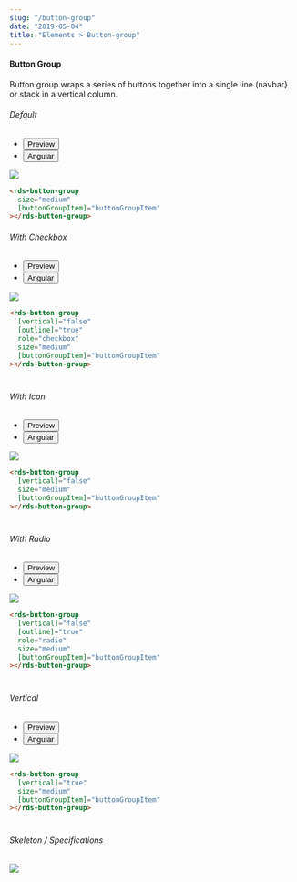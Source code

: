 ```yaml
---
slug: "/button-group"
date: "2019-05-04"
title: "Elements > Button-group"
---
```


<!-- CSS only -->
<link href="https://cdn.jsdelivr.net/npm/bootstrap@5.1.3/dist/css/bootstrap.min.css" rel="stylesheet" integrity="sha384-1BmE4kWBq78iYhFldvKuhfTAU6auU8tT94WrHftjDbrCEXSU1oBoqyl2QvZ6jIW3" crossorigin="anonymous">
<link rel="stylesheet" href="../../../../../../../raaghu/src/assets/css/style-elements.css">
<link rel="stylesheet" href="../../../../../../../raaghu/src/assets/css/main.css">

#### Button Group

<p class="checkbox-def">Button group wraps a series of buttons together into a single line (navbar} or stack in a vertical column.</p>

<!-- Default -->

<section class="py-4">
    <h6>Default</h6>
    <div class="py-3">
      <div class="cust-tabs">
        <ul class="nav nav-tabs" id="myTab" role="tablist">
          <li class="nav-item" role="presentation">
            <button class="nav-link active" id="PreviewBasic-tab" data-bs-toggle="tab" data-bs-target="#PreviewBasic" type="button" role="tab" aria-controls="PreviewBasic" aria-selected="true">Preview </button>
          </li>
          <li class="nav-item" role="presentation">
            <button class="nav-link" id="AngularBasic-tab" data-bs-toggle="tab" data-bs-target="#AngularBasic" type="button" role="tab" aria-controls="AngularBasic" aria-selected="false"><i class="bi bi-code-slash" style="font-size:1.0rem"></i>Angular</button>
          </li>
        </ul>
      </div>
      <div class="tab-content card border" id="myTabContent">
        <div class="tab-pane fade show active" id="PreviewBasic" role="tabpanel" aria-labelledby="PreviewBasic-tab">
          <div class="contents  p-5">
            <div class="row">
            <div class="col-md-12">
               <img src="/images/button-group-basic.png">
                </div>
            </div>
          </div>
        </div>
        <div class="tab-pane fade show" id="AngularBasic" role="tabpanel" aria-labelledby="AngularBasic-tab">
          <div class="contents bg-code">
<div class="row  m-0 ">

```html
<rds-button-group
  size="medium"
  [buttonGroupItem]="buttonGroupItem"
></rds-button-group>
```

</div>
          </div>
        </div>
      </div>
    </div>
  </section>



<!-- Outline Button Group-->

<section class="py-4" style="margin-bottom: 40px">
    <h6>With Checkbox</h6>
    <div class="py-3">
      <div class="cust-tabs">
        <ul class="nav nav-tabs" id="myTab" role="tablist">
          <li class="nav-item" role="presentation">
            <button class="nav-link active" id="PreviewCheckboxButton-tab" data-bs-toggle="tab" data-bs-target="#PreviewCheckboxButton" type="button" role="tab" aria-controls="PreviewCheckboxButton" aria-selected="true">Preview </button>
          </li>
          <li class="nav-item" role="presentation">
            <button class="nav-link" id="AngularCheckboxButton-tab" data-bs-toggle="tab" data-bs-target="#AngularCheckboxButton" type="button" role="tab" aria-controls="AngularCheckboxButton" aria-selected="false"><i class="bi bi-code-slash" style="font-size:1.0rem"></i>Angular</button>
          </li>
        </ul>
      </div>
      <div class="tab-content card border" id="myTabContent">
        <div class="tab-pane fade show active" id="PreviewCheckboxButton" role="tabpanel" aria-labelledby="PreviewCheckboxButton-tab">
          <div class="contents  p-5">
            <div class="row">
            <div class="col-md-12">
                   <img src="/images/button-group-checkbox.png">
                    </div>
               </div>
          </div>
        </div>
        <div class="tab-pane fade show" id="AngularCheckboxButton" role="tabpanel" aria-labelledby="AngularCheckboxButton-tab">
          <div class="contents bg-code">
<div class="row  m-0 ">

```html
<rds-button-group
  [vertical]="false"
  [outline]="true"
  role="checkbox"
  size="medium"
  [buttonGroupItem]="buttonGroupItem"
></rds-button-group>
```

</div>
          </div>
        </div>
      </div>
    </div>
  </section>

<!-- Icon Group Filled -->

<section class="py-4" style="margin-bottom: 40px">
    <h6>With Icon</h6>
    <div class="py-3">
      <div class="cust-tabs">
        <ul class="nav nav-tabs" id="myTab" role="tablist">
          <li class="nav-item" role="presentation">
            <button class="nav-link active" id="PreviewIcon-tab" data-bs-toggle="tab" data-bs-target="#PreviewIcon" type="button" role="tab" aria-controls="PreviewIcon" aria-selected="true">Preview </button>
          </li>
          <li class="nav-item" role="presentation">
            <button class="nav-link" id="AngularIcon-tab" data-bs-toggle="tab" data-bs-target="#AngularIcon" type="button" role="tab" aria-controls="AngularIcon" aria-selected="false"><i class="bi bi-code-slash" style="font-size:1.0rem"></i>Angular</button>
          </li>
        </ul>
      </div>
      <div class="tab-content card border" id="myTabContent">
        <div class="tab-pane fade show active" id="PreviewIcon" role="tabpanel" aria-labelledby="PreviewIcon-tab">
          <div class="contents  p-5">
            <div class="row">
            <div class="col-md-12">
                   <img src="/images/button-group-with-icon.png">
                    </div>
            </div>
          </div>
        </div>
        <div class="tab-pane fade show" id="AngularIcon" role="tabpanel" aria-labelledby="AngularIcon-tab">
          <div class="contents bg-code">
<div class="row  m-0 ">

```html
<rds-button-group
  [vertical]="false"
  size="medium"
  [buttonGroupItem]="buttonGroupItem"
></rds-button-group>
```

</div>
          </div>
        </div>
      </div>
    </div>
  </section>

<!-- Radio Button Group -->

<section class="py-4" style="margin-bottom: 40px">
    <h6>With Radio</h6>
    <div class="py-3">
      <div class="cust-tabs">
        <ul class="nav nav-tabs" id="myTab" role="tablist">
          <li class="nav-item" role="presentation">
            <button class="nav-link active" id="PreviewRadio-tab" data-bs-toggle="tab" data-bs-target="#PreviewRadio" type="button" role="tab" aria-controls="PreviewRadio" aria-selected="true">Preview </button>
          </li>
          <li class="nav-item" role="presentation">
            <button class="nav-link" id="AngularRadio-tab" data-bs-toggle="tab" data-bs-target="#AngularRadio" type="button" role="tab" aria-controls="AngularRadio" aria-selected="false"><i class="bi bi-code-slash" style="font-size:1.0rem"></i>Angular</button>
          </li>
        </ul>
      </div>
      <div class="tab-content card border" id="myTabContent">
        <div class="tab-pane fade show active" id="PreviewRadio" role="tabpanel" aria-labelledby="PreviewRadio-tab">
          <div class="contents  p-5">
            <div class="row">
            <div class="col-md-12">
                   <img src="/images/button-group-radio-button.png">
                    </div>
            </div>
          </div>
        </div>
        <div class="tab-pane fade show" id="AngularRadio" role="tabpanel" aria-labelledby="AngularRadio-tab">
          <div class="contents bg-code">
<div class="row  m-0 ">

```html
<rds-button-group
  [vertical]="false"
  [outline]="true"
  role="radio"
  size="medium"
  [buttonGroupItem]="buttonGroupItem"
></rds-button-group>
```
</div>
          </div>
        </div>
      </div>
    </div>
  </section>

<!-- Vertical Group Filled -->

<section class="py-4" style="margin-bottom: 40px">
    <h6>Vertical</h6>
    <div class="py-3">
      <div class="cust-tabs">
        <ul class="nav nav-tabs" id="myTab" role="tablist">
          <li class="nav-item" role="presentation">
            <button class="nav-link active" id="PreviewVertical-tab" data-bs-toggle="tab" data-bs-target="#PreviewVertical" type="button" role="tab" aria-controls="PreviewVertical" aria-selected="true">Preview </button>
          </li>
          <li class="nav-item" role="presentation">
            <button class="nav-link" id="AngularVertical-tab" data-bs-toggle="tab" data-bs-target="#AngularVertical" type="button" role="tab" aria-controls="AngularVertical" aria-selected="false"><i class="bi bi-code-slash" style="font-size:1.0rem"></i>Angular</button>
          </li>
        </ul>
      </div>
      <div class="tab-content card border" id="myTabContent">
        <div class="tab-pane fade show active" id="PreviewVertical" role="tabpanel" aria-labelledby="PreviewVertical-tab">
          <div class="contents  p-5">
            <div class="row">
            <div class="col-md-12">
                   <img src="/images/button-group-vertical-group.png">
                    </div>
            </div>
          </div>
        </div>
        <div class="tab-pane fade show" id="AngularVertical" role="tabpanel" aria-labelledby="AngularVertical-tab">
          <div class="contents bg-code">
<div class="row  m-0 ">

```html
<rds-button-group
  [vertical]="true"
  size="medium"
  [buttonGroupItem]="buttonGroupItem"
></rds-button-group>
```

</div>
          </div>
        </div>
      </div>
    </div>
  </section>





<!-- Skeleton / Specifications -->
<section class="py-4">
                        <h6>
                           Skeleton / Specifications
                        </h6>
                        <div class="py-3">
                              <!-- Tab panes -->
                              <div class="card border p-5">
                                 <div class="row">
                                    <div class="col-md-9 col-12">
                                       <img src="/images/skel-button-group.png" class="img-fluid">
                                    </div>
                                 </div>
                              </div>
                        </div>
                     </section>



<!-- JavaScript Bundle with Popper -->
<script src="https://cdn.jsdelivr.net/npm/bootstrap@5.1.3/dist/js/bootstrap.bundle.min.js" integrity="sha384-ka7Sk0Gln4gmtz2MlQnikT1wXgYsOg+OMhuP+IlRH9sENBO0LRn5q+8nbTov4+1p" crossorigin="anonymous"></script>

